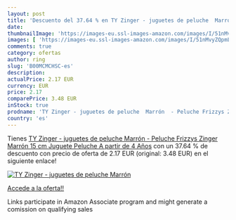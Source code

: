 ```yaml
---
layout: post
title: 'Descuento del 37.64 % en TY Zinger - juguetes de peluche  Marrón '
date: 
thumbnailImage: 'https://images-eu.ssl-images-amazon.com/images/I/51nMvyZQpmL._SL200_.jpg'
images: [ 'https://images-eu.ssl-images-amazon.com/images/I/51nMvyZQpmL._SL200_.jpg' ]
comments: true
category: ofertas
author: ring
slug: 'B00MCMCHSC-es'
description:
actualPrice: 2.17 EUR
currency: EUR
price: 2.17
comparePrice: 3.48 EUR
inStock: true
prodname: 'TY Zinger - juguetes de peluche  Marrón  - Peluche Frizzys Zinger Marrón 15 cm  Juguete Peluche A partir de 4 Años'
country: 'es'
---
```


Tienes [TY Zinger - juguetes de peluche  Marrón  - Peluche Frizzys Zinger Marrón 15 cm  Juguete Peluche A partir de 4 Años](https://www.amazon.es/dp/B00MCMCHSC/?tag=tolees-21) con un 37.64 % de descuento con precio de oferta de 2.17 EUR (original: 3.48 EUR) en el siguiente enlace!

[![TY Zinger - juguetes de peluche  Marrón ](https://images-eu.ssl-images-amazon.com/images/I/51nMvyZQpmL._SL200_.jpg)](https://www.amazon.es/dp/B00MCMCHSC/?tag=tolees-21)

[Accede a la oferta!!](https://www.amazon.es/dp/B00MCMCHSC/?tag=tolees-21)

Links participate in Amazon Associate program and might generate a comission on qualifying sales


